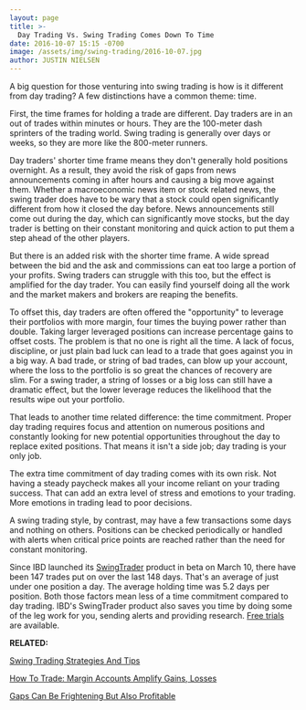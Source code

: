 ```yaml
---
layout: page
title: >-
  Day Trading Vs. Swing Trading Comes Down To Time
date: 2016-10-07 15:15 -0700
image: /assets/img/swing-trading/2016-10-07.jpg
author: JUSTIN NIELSEN
---
```






A big question for those venturing into swing trading is how is it different from day trading? A few distinctions have a common theme: time.


First, the time frames for holding a trade are different. Day traders are in an out of trades within minutes or hours. They are the 100-meter dash sprinters of the trading world. Swing trading is generally over days or weeks, so they are more like the 800-meter runners.


Day traders' shorter time frame means they don't generally hold positions overnight. As a result, they avoid the risk of gaps from news announcements coming in after hours and causing a big move against them. Whether a macroeconomic news item or stock related news, the swing trader does have to be wary that a stock could open significantly different from how it closed the day before. News announcements still come out during the day, which can significantly move stocks, but the day trader is betting on their constant monitoring and quick action to put them a step ahead of the other players.


But there is an added risk with the shorter time frame. A wide spread between the bid and the ask and commissions can eat too large a portion of your profits. Swing traders can struggle with this too, but the effect is amplified for the day trader. You can easily find yourself doing all the work and the market makers and brokers are reaping the benefits.


To offset this, day traders are often offered the "opportunity" to leverage their portfolios with more margin, four times the buying power rather than double. Taking larger leveraged positions can increase percentage gains to offset costs. The problem is that no one is right all the time. A lack of focus, discipline, or just plain bad luck can lead to a trade that goes against you in a big way. A bad trade, or string of bad trades, can blow up your account, where the loss to the portfolio is so great the chances of recovery are slim. For a swing trader, a string of losses or a big loss can still have a dramatic effect, but the lower leverage reduces the likelihood that the results wipe out your portfolio.


That leads to another time related difference: the time commitment. Proper day trading requires focus and attention on numerous positions and constantly looking for new potential opportunities throughout the day to replace exited positions. That means it isn't a side job; day trading is your only job.


The extra time commitment of day trading comes with its own risk. Not having a steady paycheck makes all your income reliant on your trading success. That can add an extra level of stress and emotions to your trading. More emotions in trading lead to poor decisions.


A swing trading style, by contrast, may have a few transactions some days and nothing on others. Positions can be checked periodically or handled with alerts when critical price points are reached rather than the need for constant monitoring.


Since IBD launched its [SwingTrader](http://shop.investors.com/offer/splashresponsive.aspx?id=SwingTrader&src=A011LPH) product in beta on March 10, there have been 147 trades put on over the last 148 days. That's an average of just under one position a day. The average holding time was 5.2 days per position. Both those factors mean less of a time commitment compared to day trading. IBD's SwingTrader product also saves you time by doing some of the leg work for you, sending alerts and providing research. [Free trials](http://shop.investors.com/offer/splashresponsive.aspx?id=SwingTrader&src=A011LPH) are available.


**RELATED:**


[Swing Trading Strategies And Tips](https://www.investors.com/ibd-university/swing-trading/)


[How To Trade: Margin Accounts Amplify Gains, Losses](https://www.investors.com/how-to-invest/investors-corner/invest-with-margin-wisely-in-stock-market/)


[Gaps Can Be Frightening But Also Profitable](https://www.investors.com/how-to-invest/investors-corner/stocks-gapping-up-from-a-base/)


 




